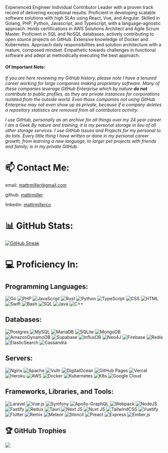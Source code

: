 Experienced Engineer Individual Contributor Leader with a proven track record of delivering exceptional results. Proficient in developing scalable software solutions with high SLAs using React, Vue, and Angular. Skilled in Golang, PHP, Python, Javascript, and Typescript, with a language-agnostic approach. Holds certifications in AWS Solutions Architect and Agile Scrum Master. Proficient in SQL and NoSQL databases, actively contributing to open source projects on GitHub. Extensive knowledge of Docker and Kubernetes. Approach daily responsibilities and solution architecture with a mature, composed mindset. Empathetic towards challenges in functional software and adept at methodically executing the best approach.

#### Of Important Note:
_If you are here reviewing my GitHub history, please note I have a tenured career working for large companies making proprietary software. Many of these companies leverage GitHub Enterprise which by nature **do not** contribute to public profiles, as they are private instances for corporations isolated from the outside world. Even those companies not using GitHub Enterprise may not even show up as private, because if a company deletes a repository statistics are removed from all contributors activity._ 

_I use GitHub, personally as an archive for all things over my 24 year career. I am a Geek By nature and training, it is my personal storage in lieu of all other storage services. I use GitHub Issues and Projects for my personal to do lists. Every little thing I have written or done in my personal career growth, from learning a new language, to larger pet projects with friends and family; is in my private GitHub._

# 📫 Contact Me:

email: [mattrmiller@gmail.com](mailto:mattrmiller@gmail.com)

github: [mattrmiller](https://github.com/mattrmiller)

linkedin: [mattrmillerco](https://www.linkedin.com/in/mattrmillerco/)

# 📊 GitHub Stats:
[![GitHub Streak](https://github-readme-streak-stats.herokuapp.com?user=mattrmiller&theme=dark&exclude_days=Sun%2CSat)](https://git.io/streak-stats)

# 💻 Proficiency In:

## Programming Languages:
![Go](https://img.shields.io/badge/go-%2300ADD8.svg?style=for-the-badge&logo=go&logoColor=white) ![PHP](https://img.shields.io/badge/php-%23777BB4.svg?style=for-the-badge&logo=php&logoColor=white) ![JavaScript](https://img.shields.io/badge/javascript-%23323330.svg?style=for-the-badge&logo=javascript&logoColor=%23F7DF1E) ![Rust](https://img.shields.io/badge/rust-%23000000.svg?style=for-the-badge&logo=rust&logoColor=white) ![Python](https://img.shields.io/badge/python-3670A0?style=for-the-badge&logo=python&logoColor=ffdd54) ![TypeScript](https://img.shields.io/badge/typescript-%23007ACC.svg?style=for-the-badge&logo=typescript&logoColor=white) ![CSS](https://img.shields.io/badge/css-%23239120.svg?style=for-the-badge&logo=css3&logoColor=white) ![HTML](https://img.shields.io/badge/html-%23E34F26.svg?style=for-the-badge&logo=html5&logoColor=white) ![Swift](https://img.shields.io/badge/swift-%23FA7343.svg?style=for-the-badge&logo=swift&logoColor=white) ![Bash](https://img.shields.io/badge/bash-%234EAA25.svg?style=for-the-badge&logo=gnu-bash&logoColor=white) ![SQL](https://img.shields.io/badge/sql-%230075A8.svg?style=for-the-badge&logo=sqlite&logoColor=white) ![Java](https://img.shields.io/badge/java-%23ED8B00.svg?style=for-the-badge&logo=java&logoColor=white) ![C++](https://img.shields.io/badge/c++-%2300599C.svg?style=for-the-badge&logo=c%2B%2B&logoColor=white)

## Databases:
![Postgres](https://img.shields.io/badge/postgres-%23316192.svg?style=for-the-badge&logo=postgresql&logoColor=white) ![MySQL](https://img.shields.io/badge/mysql-4479A1.svg?style=for-the-badge&logo=mysql&logoColor=white) ![MariaDB](https://img.shields.io/badge/MariaDB-003545?style=for-the-badge&logo=mariadb&logoColor=white) ![SQLite](https://img.shields.io/badge/sqlite-%2307405e.svg?style=for-the-badge&logo=sqlite&logoColor=white) ![MongoDB](https://img.shields.io/badge/MongoDB-%234ea94b.svg?style=for-the-badge&logo=mongodb&logoColor=white) ![AmazonDynamoDB](https://img.shields.io/badge/Amazon%20DynamoDB-4053D6?style=for-the-badge&logo=Amazon%20DynamoDB&logoColor=white) ![Supabase](https://img.shields.io/badge/Supabase-3ECF8E?style=for-the-badge&logo=supabase&logoColor=white) ![InfluxDB](https://img.shields.io/badge/InfluxDB-22ADF6?style=for-the-badge&logo=InfluxDB&logoColor=white) ![Neo4J](https://img.shields.io/badge/Neo4j-008CC1?style=for-the-badge&logo=neo4j&logoColor=white) ![Firebase](https://img.shields.io/badge/firebase-a08021?style=for-the-badge&logo=firebase&logoColor=ffcd34) ![Redis](https://img.shields.io/badge/redis-%23DD0031.svg?style=for-the-badge&logo=redis&logoColor=white) ![ElasticSearch](https://img.shields.io/badge/elasticsearch-005571.svg?style=for-the-badge&logo=elasticsearch&logoColor=white) ![Cassandra](https://img.shields.io/badge/cassandra-%231287B1.svg?style=for-the-badge&logo=apache-cassandra&logoColor=white)

## Servers:
![Nginx](https://img.shields.io/badge/nginx-%23009639.svg?style=for-the-badge&logo=nginx&logoColor=white) ![Apache](https://img.shields.io/badge/apache-%23D42029.svg?style=for-the-badge&logo=apache&logoColor=white) ![Vultr](https://img.shields.io/badge/Vultr-007BFC.svg?style=for-the-badge&logo=vultr) ![DigitalOcean](https://img.shields.io/badge/DigitalOcean-%230167ff.svg?style=for-the-badge&logo=digitalOcean&logoColor=white) ![GitHub Pages](https://img.shields.io/badge/github%20pages-121013?style=for-the-badge&logo=github&logoColor=white) ![Vercel](https://img.shields.io/badge/vercel-%23000000.svg?style=for-the-badge&logo=vercel&logoColor=white) ![Heroku](https://img.shields.io/badge/heroku-%23430098.svg?style=for-the-badge&logo=heroku&logoColor=white) ![AWS](https://img.shields.io/badge/AWS-%23232F3E.svg?style=for-the-badge&logo=amazon-aws&logoColor=white) ![Docker](https://img.shields.io/badge/docker-%230db7ed.svg?style=for-the-badge&logo=docker&logoColor=white) ![Kubernetes](https://img.shields.io/badge/kubernetes-%23326ce5.svg?style=for-the-badge&logo=kubernetes&logoColor=white) ![K8s](https://img.shields.io/badge/k8s-%23326ce5.svg?style=for-the-badge&logo=kubernetes&logoColor=white) ![Google Cloud](https://img.shields.io/badge/Google%20Cloud-%234285F4.svg?style=for-the-badge&logo=google-cloud&logoColor=white)

## Frameworks, Libraries, and Tools:
![Laravel](https://img.shields.io/badge/laravel-%23FF2D20.svg?style=for-the-badge&logo=laravel&logoColor=white) ![Vue.js](https://img.shields.io/badge/vue.js-%2335495e.svg?style=for-the-badge&logo=vuedotjs&logoColor=%234FC08D) ![Symfony](https://img.shields.io/badge/symfony-%23000000.svg?style=for-the-badge&logo=symfony&logoColor=white) ![Apollo-GraphQL](https://img.shields.io/badge/-ApolloGraphQL-311C87?style=for-the-badge&logo=apollo-graphql) ![Webpack](https://img.shields.io/badge/webpack-%238DD6F9.svg?style=for-the-badge&logo=webpack&logoColor=black) ![NodeJS](https://img.shields.io/badge/node.js-6DA55F?style=for-the-badge&logo=node.js&logoColor=white) ![Fastify](https://img.shields.io/badge/fastify-%23000000.svg?style=for-the-badge&logo=fastify&logoColor=white) ![Redux](https://img.shields.io/badge/redux-%23593d88.svg?style=for-the-badge&logo=redux&logoColor=white) ![Tauri](https://img.shields.io/badge/tauri-%2324C8DB.svg?style=for-the-badge&logo=tauri&logoColor=%23FFFFFF) ![Next JS](https://img.shields.io/badge/Next-black?style=for-the-badge&logo=next.js&logoColor=white) ![Nuxt JS](https://img.shields.io/badge/Nuxt-002E3B?style=for-the-badge&logo=nuxt.js&logoColor=#00DC82) ![TailwindCSS](https://img.shields.io/badge/tailwindcss-%2338B2AC.svg?style=for-the-badge&logo=tailwind-css&logoColor=white) ![Vuetify](https://img.shields.io/badge/Vuetify-1867C0?style=for-the-badge&logo=vuetify&logoColor=AEDDFF) ![Flutter](https://img.shields.io/badge/flutter-%2302569B.svg?style=for-the-badge&logo=flutter&logoColor=white) ![Remix](https://img.shields.io/badge/remix-%23000000.svg?style=for-the-badge&logo=remix&logoColor=white) ![Meteor](https://img.shields.io/badge/meteor-%23DE4F4F.svg?style=for-the-badge&logo=meteor&logoColor=white) ![Stencil](https://img.shields.io/badge/stencil-%23FF5000.svg?style=for-the-badge&logo=stencil&logoColor=white) ![Preact](https://img.shields.io/badge/preact-%2361DAFB.svg?style=for-the-badge&logo=preact&logoColor=black) ![Express](https://img.shields.io/badge/express.js-%23404d59.svg?style=for-the-badge&logo=express&logoColor=%2361DAFB) ![Ember.js](https://img.shields.io/badge/ember.js-%23E04E39.svg?style=for-the-badge&logo=ember.js&logoColor=white)

## 🏆 GitHub Trophies
![](https://github-profile-trophy.vercel.app/?username=mattrmiller&theme=flat&no-frame=false&no-bg=true&margin-w=4)


